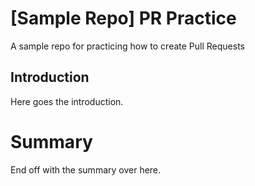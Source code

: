 # [Sample Repo] PR Practice
A sample repo for practicing how to create Pull Requests


## Introduction
Here goes the introduction.

# Summary
End off with the summary over here.
